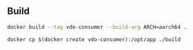 


## Build

```bash
docker build --tag vdo-consumer --build-arg ARCH=aarch64 .
```
```bash
docker cp $(docker create vdo-consumer):/opt/app ./build
```
